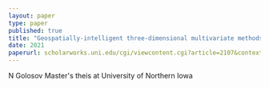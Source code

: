 ```yaml
---
layout: paper
type: paper
published: true
title: "Geospatially-intelligent three-dimensional multivariate methods for multiscale dasymetric mapping of urban population: Application and performance in the Minneapolis-St. Paul metropolitan area"
date: 2021
paperurl: scholarworks.uni.edu/cgi/viewcontent.cgi?article=2107&context=etd
---
```

N Golosov
Master's theis at University of Northern Iowa
